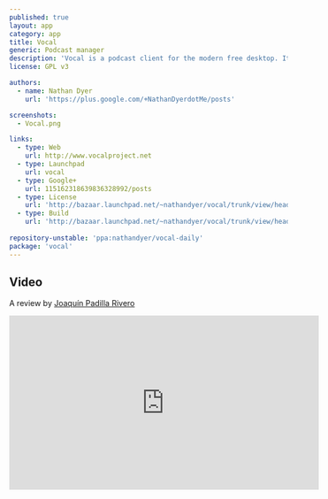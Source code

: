 ```yaml
---
published: true
layout: app
category: app
title: Vocal
generic: Podcast manager
description: 'Vocal is a podcast client for the modern free desktop. It is designed to be simple to use and packed full of all the features you&#39;ve come to expect in a podcast client – plus a few extras. We think you will love it.'
license: GPL v3

authors: 
  - name: Nathan Dyer
    url: 'https://plus.google.com/+NathanDyerdotMe/posts'

screenshots:
  - Vocal.png

links:
  - type: Web
    url: http://www.vocalproject.net
  - type: Launchpad
    url: vocal
  - type: Google+
    url: 115162318639836328992/posts
  - type: License
    url: 'http://bazaar.launchpad.net/~nathandyer/vocal/trunk/view/head:/COPYING'
  - type: Build
    url: 'http://bazaar.launchpad.net/~nathandyer/vocal/trunk/view/head:/INSTALL'
    
repository-unstable: 'ppa:nathandyer/vocal-daily'
package: 'vocal'
---
```

## Video
A review by [Joaquín Padilla Rivero](https://www.youtube.com/channel/UC_im4PuM9ViTNjaUf2cXmgg)
<iframe width="560" height="315" src="https://www.youtube.com/embed/UeLbEt_NDCY" frameborder="0" allowfullscreen></iframe>